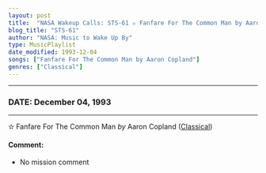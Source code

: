 ```yaml
---
layout: post
title:  "NASA Wakeup Calls: STS-61 ✫ Fanfare For The Common Man by Aaron Copland ✵ December 04, 1993"
blog_title: "STS-61"
author: "NASA: Music to Wake Up By"
type: MusicPlaylist
date_modified: 1993-12-04
songs: ["Fanfare For The Common Man by Aaron Copland"]
genres: ["Classical"]
---
```


----
### DATE: December 04, 1993
----
✫ Fanfare For The Common Man *by* Aaron Copland ([Classical](https://www.discogs.com/genre/Classical)) <a target="blank_" href="https://www.discogs.com/Copland-Fanfare-For-The-Common-Man/release/1915360">
    <i class="fas fa-compact-disc"
       title="Discogs entry for this song"
       alt="Discogs entry for this song"
       style="font-size: 1.1em;"></i></a>
    

#### Comment:
* No mission comment



<br/>
<center>
	<a target="_blank"
	   href="https://twitter.com/intent/tweet?hashtags=Space,NASA,Playlist,NASAWakeupCalls,SpaceProgram&text=🚀 {{ page.author}}, '{{ page.songs.first }}' {{ page.title }}, {{ site.url }}{{ page.url }}&via=nasawakeupcalls"><i class="fab fa-twitter" title="Tweet this page" alt="Tweet this page" style="font-size: 1.3em;"></i></a>
	&nbsp; 	<i class="fas fa-user-astronaut" style="font-size: 1.5em;"></i> &nbsp;
    <a id="custom_amazon_link"
       type="amzn" search="#"
       category="popular music">
    <i class="fab fa-amazon" style="font-size: 1.3em;"></i></a>
</center>

<!-- Randomly resolve an individual entry from a song array -->
<script src="/assets/javascript/seedrandom.min.js"></script>
<script>
  var wake_me_up = ["Fanfare For The Common Man by Aaron Copland"];
  var prng = new Math.seedrandom();
  function randomSong() {
    song = wake_me_up[Math.floor(Math.random() * wake_me_up.length)];
    var amazon_link = document.getElementById("custom_amazon_link");
    amazon_link.setAttribute("search", song);
  }
  window.onload = randomSong();
</script>

